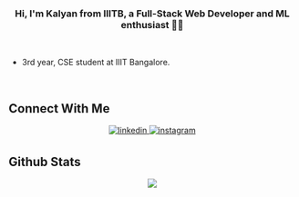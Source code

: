 ### <div align="center"> Hi, I'm Kalyan from IIITB, a Full-Stack Web Developer and ML enthusiast 👨‍💻</div>

<br/>

- 3rd year, CSE student at IIIT Bangalore.

<br/>

## Connect With Me
<div align="center">

<a href="https://linkedin.com/in/kalyanrm" target="_blank">
<img src=https://img.shields.io/badge/linkedin-%231E77B5.svg?&style=for-the-badge&logo=linkedin&logoColor=white alt=linkedin style="margin-bottom: 5px;" />
</a>
<a href="https://instagram.com/kalyanrammunagala" target="_blank">
<img src=https://img.shields.io/badge/instagram-%23000000.svg?&style=for-the-badge&logo=instagram&logoColor=white alt=instagram style="margin-bottom: 5px;" />
</a>

</div>

## Github Stats
<div align="center"><img src="https://github-readme-stats.vercel.app/api?username=KalyanRam1234&show_icons=true&count_private=true&hide_border=true" align="center" /></div>  
